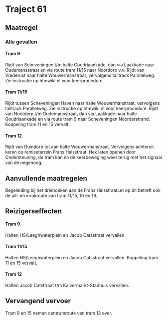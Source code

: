 # Traject 61 
## Maatregel
### Alle gevallen
#### Tram 9
Rijdt van Scheveningen t/m halte Goudriaankade, dan via Laakkade naar Oudemansstraat en via route tram 11/15 naar Nootdorp v.v.
Rijdt van Vrederust naar halte Wouwermanstraat, vervolgens tailtrack Parallelweg. Zie instructie op htmwiki.nl voor keerprocedure.
#### Tram 11/15
Rijdt tussen Scheveningen Haven naar halte Wouwermanstraat, vervolgens tailtrack Parallelweg. Zie instructie op htmwiki.nl voor keerprocedure.
Rijdt van Nootdorp t/m Oudemansstraat, dan via Laakkade naar halte Goudriaankade en via route tram 9 naar Scheveningen Noorderstrand. Koppeling tram 11 en 15 vervalt.
#### Tram 12
Rijdt van Duindorp tot aan halte Wouwermanstraat. Vervolgens achteruit keren op remiseterrein Frans Halsstraat. Hek laten openen door Ondersteuning, de tram kan na de keerbeweging weer terug met het signaal van de negenoog.
## Aanvullende maatregelen
Begeleiding bij het driehoeken aan de Frans HalsstraatLet op dit betreft ook de uit- en inrukroute van tram 11/15, 16 en 19.
## Reizigerseffecten
#### Tram 9
Halten HS/Leeghwaterplein en Jacob Catsstraat vervallen.
#### Tram 11/15
Halten HS/Leeghwaterplein en Jacob Catsstraat vervallen. Koppeling tram 11 en 15 vervalt.
#### Tram 12
Halten Jacob Catsttraat t/m Kalvermarkt-Stadhuis vervallen.
## Vervangend vervoer
Tram 9 en 15 nemen centrumroute van tram 12 over.
